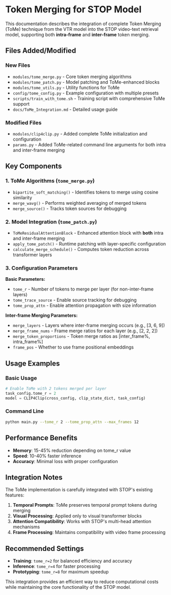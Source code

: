 # Token Merging for STOP Model

This documentation describes the integration of complete Token Merging (ToMe) technique from the VTR model into the STOP video-text retrieval model, supporting both **intra-frame** and **inter-frame** token merging.

## Files Added/Modified

### New Files

-   `modules/tome_merge.py` - Core token merging algorithms
-   `modules/tome_patch.py` - Model patching and ToMe-enhanced blocks
-   `modules/tome_utils.py` - Utility functions for ToMe
-   `config/tome_config.py` - Example configuration with multiple presets
-   `scripts/train_with_tome.sh` - Training script with comprehensive ToMe support
-   `docs/ToMe_Integration.md` - Detailed usage guide

### Modified Files

-   `modules/clip4clip.py` - Added complete ToMe initialization and configuration
-   `params.py` - Added ToMe-related command line arguments for both intra and inter-frame merging

## Key Components

### 1. ToMe Algorithms (`tome_merge.py`)

-   `bipartite_soft_matching()` - Identifies tokens to merge using cosine similarity
-   `merge_wavg()` - Performs weighted averaging of merged tokens
-   `merge_source()` - Tracks token sources for debugging

### 2. Model Integration (`tome_patch.py`)

-   `ToMeResidualAttentionBlock` - Enhanced attention block with **both** intra and inter-frame merging
-   `apply_tome_patch()` - Runtime patching with layer-specific configuration
-   `calculate_merge_schedule()` - Computes token reduction across transformer layers

### 3. Configuration Parameters

**Basic Parameters:**

-   `tome_r` - Number of tokens to merge per layer (for non-inter-frame layers)
-   `tome_trace_source` - Enable source tracking for debugging
-   `tome_prop_attn` - Enable attention propagation with size information

**Inter-frame Merging Parameters:**

-   `merge_layers` - Layers where inter-frame merging occurs (e.g., [3, 6, 9])
-   `merge_frame_nums` - Frame merge ratios for each layer (e.g., [2, 2, 2])
-   `merge_token_proportions` - Token merge ratios as [inter_frame%, intra_frame%]
-   `frame_pos` - Whether to use frame positional embeddings

## Usage Examples

### Basic Usage

```python
# Enable ToMe with 2 tokens merged per layer
task_config.tome_r = 2
model = CLIP4Clip(cross_config, clip_state_dict, task_config)
```

### Command Line

```bash
python main.py --tome_r 2 --tome_prop_attn --max_frames 12
```

## Performance Benefits

-   **Memory**: 15-45% reduction depending on tome_r value
-   **Speed**: 10-40% faster inference
-   **Accuracy**: Minimal loss with proper configuration

## Integration Notes

The ToMe implementation is carefully integrated with STOP's existing features:

1. **Temporal Prompts**: ToMe preserves temporal prompt tokens during merging
2. **Visual Processing**: Applied only to visual transformer blocks
3. **Attention Compatibility**: Works with STOP's multi-head attention mechanisms
4. **Frame Processing**: Maintains compatibility with video frame processing

## Recommended Settings

-   **Training**: `tome_r=2` for balanced efficiency and accuracy
-   **Inference**: `tome_r=4` for faster processing
-   **Prototyping**: `tome_r=8` for maximum speedup

This integration provides an efficient way to reduce computational costs while maintaining the core functionality of the STOP model.
